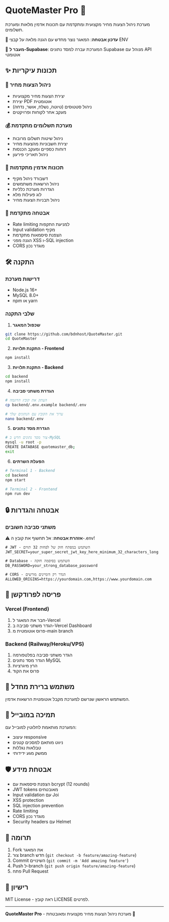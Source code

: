# QuoteMaster Pro 🚀

מערכת ניהול הצעות מחיר מקצועית ומתקדמת עם תכונות אדמין מלאות ומערכת תשלומים.

🔄 **עדכון אבטחה**: המאגר נוצר מחדש עם הגנה מלאה על קבצי ENV

🚀 **מעבר ל-Supabase**: המערכת עברה למסד נתונים Supabase מנוהל עם API אוטומטי

## ✨ תכונות עיקריות

### 💼 ניהול הצעות מחיר

- יצירת הצעות מחיר מקצועיות
- יצירת PDF אוטומטית
- ניהול סטטוסים (טיוטה, נשלח, אושר, נדחה)
- מעקב אחר לקוחות ופרויקטים

### 💰 מערכת תשלומים מתקדמת

- ניהול שיטות תשלום מרובות
- יצירת חשבוניות מהצעות מחיר
- דוחות כספיים ומעקב הכנסות
- ניהול תאריכי פירעון

### 👑 תכונות אדמין מתקדמות

- דשבורד ניהול מקיף
- ניהול הרשאות משתמשים
- הגדרות מערכת כלליות
- לוג פעילות מלא
- ניהול תבניות הצעות מחיר

### 🔐 אבטחה מתקדמת

- Rate limiting למניעת התקפות
- Input validation מקיף
- הצפנת סיסמאות מתקדמת
- הגנה מפני XSS ו-SQL injection
- CORS מוגדר נכון

## 🛠️ התקנה

### דרישות מערכת

- Node.js 16+
- MySQL 8.0+
- npm או yarn

### שלבי התקנה

1. **שכפול המאגר**

```bash
git clone https://github.com/bdnhost/QuoteMaster.git
cd QuoteMaster
```

2. **התקנת תלויות - Frontend**

```bash
npm install
```

3. **התקנת תלויות - Backend**

```bash
cd backend
npm install
```

4. **הגדרת משתני סביבה**

```bash
# העתק את קובץ הדוגמה
cp backend/.env.example backend/.env

# ערוך את הקובץ עם הנתונים שלך
nano backend/.env
```

5. **הגדרת מסד נתונים**

```bash
# צור מסד נתונים חדש ב-MySQL
mysql -u root -p
CREATE DATABASE quotemaster_db;
exit
```

6. **הפעלת השרתים**

```bash
# Terminal 1 - Backend
cd backend
npm start

# Terminal 2 - Frontend
npm run dev
```

## 🔒 אבטחה והגדרות

### משתני סביבה חשובים

⚠️ **אזהרת אבטחה**: אל תחשוף את קובץ ה-.env!

```env
# JWT - השתמש במפתח חזק של לפחות 32 תווים
JWT_SECRET=your_super_secret_jwt_key_here_minimum_32_characters_long

# Database - השתמש בסיסמה חזקה
DB_PASSWORD=your_strong_database_password

# CORS - הגדר רק דומיינים מורשים
ALLOWED_ORIGINS=https://yourdomain.com,https://www.yourdomain.com
```

## 🚀 פריסה לפרודקשן

### Vercel (Frontend)

1. חבר את המאגר ל-Vercel
2. הגדר משתני סביבה ב-Vercel Dashboard
3. פרוס אוטומטית מ-main branch

### Backend (Railway/Heroku/VPS)

1. הגדר משתני סביבה בפלטפורמה
2. הגדר מסד נתונים MySQL
3. הרץ מיגרציות
4. פרוס את הקוד

## 👤 משתמש ברירת מחדל

המשתמש הראשון שנרשם למערכת מקבל אוטומטית הרשאות אדמין.

## 📱 תמיכה במובייל

המערכת מותאמת לחלוטין למובייל עם:

- עיצוב responsive
- ניווט מותאם למסכים קטנים
- טבלאות נגללות
- ממשק מגע ידידותי

## 🛡️ אבטחת מידע

- הצפנת סיסמאות עם bcrypt (12 rounds)
- JWT tokens מאובטחים
- Input validation עם Joi
- XSS protection
- SQL injection prevention
- Rate limiting
- CORS מוגדר נכון
- Security headers עם Helmet

## 🤝 תרומה

1. Fork את המאגר
2. צור branch חדש (`git checkout -b feature/amazing-feature`)
3. Commit השינויים (`git commit -m 'Add amazing feature'`)
4. Push ל-branch (`git push origin feature/amazing-feature`)
5. פתח Pull Request

## 📄 רישיון

MIT License - ראה קובץ LICENSE לפרטים.

---

**QuoteMaster Pro** - מערכת ניהול הצעות מחיר מקצועית ומאובטחת 🚀
